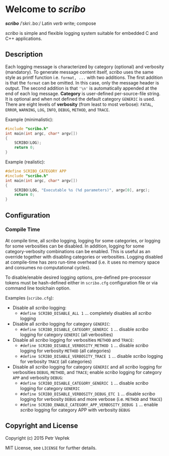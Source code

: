 # Welcome to *scribo*

__*scribo*__ /ˈskriː.boː/ Latin *verb* write; compose

*scribo* is simple and flexible logging system suitable for embedded C and C++ applications.

## Description

Each logging message is characterized by category (optional) and verbosity (mandatory). To generate message content 
itself, *scribo* uses the same style as printf function i.e. `format, ...` with two additions. The first addition is 
that the `format` can be omitted. In this case, only the message header is output. The second addition is that `'\n'` is 
automatically appended at the end of each log message. **Category** is user-defined per-source-file string. It is 
optional and when not defined the default category `GENERIC` is used. There are eight levels of **verbosity** (from 
least to most verbose): `FATAL`, `ERROR`, `WARNING`, `LOG`, `INFO`, `DEBUG`, `METHOD`, and `TRACE`.

Example (minimalistic):
```c
#include "scribo.h"
int main(int argc, char* argv[])
{
    SCRIBO(LOG);
    return 0;
}
```

Example (realistic):
```c
#define SCRIBO_CATEGORY APP
#include "scribo.h"
int main(int argc, char* argv[])
{
    SCRIBO(LOG, "Executable %s (%d parameters)", argv[0], argc);
    return 0;
}
```

## Configuration

### Compile Time

At compile time, all *scribo* logging, logging for some categories, or logging for some verbosities can be disabled. In 
addition, logging for some category-verbosity combinations can be enabled. This is useful as an override together with 
disabling categories or verbosities. Logging disabled at compile-time has zero run-time overhead (i.e. it uses no 
memory space and consumes no computational cycles).

To disable/enable desired logging options, pre-defined pre-processor tokens must be hash-defined either in `scribo.cfg` 
configuration file or via command line toolchain option.

Examples (`scribo.cfg`):
- Disable all *scribo* logging:
  - `#define SCRIBO_DISABLE_ALL 1` ... completely disables all *scribo* logging
- Disable all *scribo* logging for category `GENERIC`:
  - `#define SCRIBO_DISABLE_CATEGORY_GENERIC 1` ... disable *scribo* logging for category `GENERIC` (all verbosities)
- Disable all *scribo* logging for verbosities `METHOD` and `TRACE`:
  - `#define SCRIBO_DISABLE_VERBOSITY_METHOD 1` ... disable *scribo* logging for verbosity `METHOD` (all categories)
  - `#define SCRIBO_DISABLE_VERBOSITY_TRACE 1` ... disable *scribo* logging for verbosity `TRACE` (all categories)
- Disable all *scribo* logging for category `GENERIC` and all *scribo* logging for verbosities `DEBUG`, `METHOD`, and 
`TRACE`; enable *scribo* logging for category `APP` and verbosity `DEBUG`:
  - `#define SCRIBO_DISABLE_CATEGORY_GENERIC 1` ... disable *scribo* logging for category `GENERIC`
  - `#define SCRIBO_DISABLE_VERBOSITY_DEBUG_ETC 1` ... disable *scribo* logging for verbosity `DEBUG` and more verbose 
(i.e. `METHOD` and `TRACE`)
  - `#define SCRIBO_ENABLE_CATEGORY_APP_VERBOSITY_DEBUG 1` ... enable *scribo* logging for category APP with verbosity 
`DEBUG`

## Copyright and License

Copyright (c) 2015 Petr Vepřek

MIT License, see `LICENSE` for further details.
